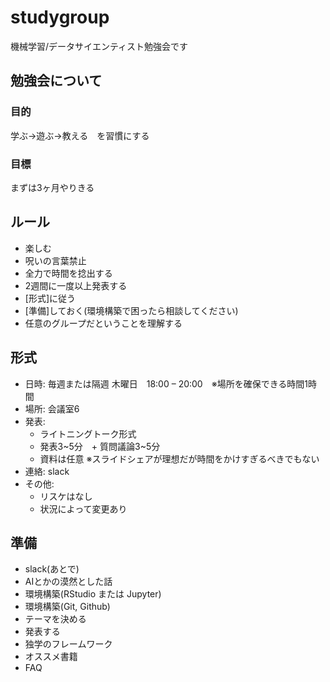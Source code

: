 # studygroup
機械学習/データサイエンティスト勉強会です

## 勉強会について
### 目的
学ぶ→遊ぶ→教える　を習慣にする

### 目標
まずは3ヶ月やりきる

## ルール
- 楽しむ
- 呪いの言葉禁止
- 全力で時間を捻出する
- 2週間に一度以上発表する
- [形式]に従う
- [準備]しておく(環境構築で困ったら相談してください)
- 任意のグループだということを理解する

## 形式
- 日時: 毎週または隔週 木曜日　18:00 – 20:00　※場所を確保できる時間1時間
- 場所: 会議室6
- 発表:
  - ライトニングトーク形式
  - 発表3~5分　+ 質問議論3~5分
  - 資料は任意 ※スライドシェアが理想だが時間をかけすぎるべきでもない
- 連絡: slack
- その他:
  - リスケはなし
  - 状況によって変更あり

## 準備
- slack(あとで)
- AIとかの漠然とした話
- 環境構築(RStudio または Jupyter)
- 環境構築(Git, Github)
- テーマを決める
- 発表する
- 独学のフレームワーク
- オススメ書籍
- FAQ 
